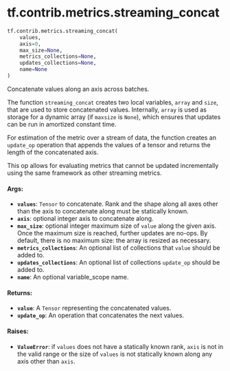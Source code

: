 <div itemscope itemtype="http://developers.google.com/ReferenceObject">
<meta itemprop="name" content="tf.contrib.metrics.streaming_concat" />
<meta itemprop="path" content="Stable" />
</div>

# tf.contrib.metrics.streaming_concat

``` python
tf.contrib.metrics.streaming_concat(
    values,
    axis=0,
    max_size=None,
    metrics_collections=None,
    updates_collections=None,
    name=None
)
```

Concatenate values along an axis across batches.

The function `streaming_concat` creates two local variables, `array` and
`size`, that are used to store concatenated values. Internally, `array` is
used as storage for a dynamic array (if `maxsize` is `None`), which ensures
that updates can be run in amortized constant time.

For estimation of the metric over a stream of data, the function creates an
`update_op` operation that appends the values of a tensor and returns the
length of the concatenated axis.

This op allows for evaluating metrics that cannot be updated incrementally
using the same framework as other streaming metrics.

#### Args:

* <b>`values`</b>: `Tensor` to concatenate. Rank and the shape along all axes other
    than the axis to concatenate along must be statically known.
* <b>`axis`</b>: optional integer axis to concatenate along.
* <b>`max_size`</b>: optional integer maximum size of `value` along the given axis.
    Once the maximum size is reached, further updates are no-ops. By default,
    there is no maximum size: the array is resized as necessary.
* <b>`metrics_collections`</b>: An optional list of collections that `value` should be
    added to.
* <b>`updates_collections`</b>: An optional list of collections `update_op` should be
    added to.
* <b>`name`</b>: An optional variable_scope name.


#### Returns:

* <b>`value`</b>: A `Tensor` representing the concatenated values.
* <b>`update_op`</b>: An operation that concatenates the next values.


#### Raises:

* <b>`ValueError`</b>: if `values` does not have a statically known rank, `axis` is
    not in the valid range or the size of `values` is not statically known
    along any axis other than `axis`.